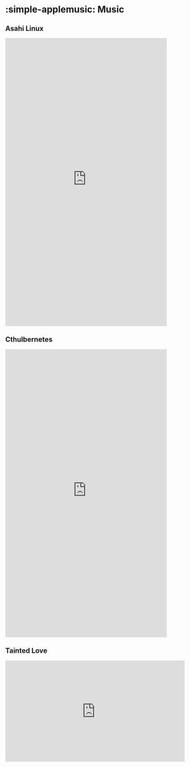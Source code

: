 # :simple-applemusic: Music


## Asahi Linux

<div style="position: relative; padding-top: 177.77777777777777%;">
  <iframe
    src="https://customer-b92xqclgcg8pl8e1.cloudflarestream.com/858eb88a618b787dad245a153d078c5d/iframe?preload=true&autoplay=true&poster=https%3A%2F%2Fcustomer-b92xqclgcg8pl8e1.cloudflarestream.com%2F858eb88a618b787dad245a153d078c5d%2Fthumbnails%2Fthumbnail.jpg%3Ftime%3D%26height%3D600"
    style="border: none; position: absolute; top: 0; left: 0; height: 100%; width: 100%;"
    allow="accelerometer; gyroscope; autoplay; encrypted-media; picture-in-picture;"
    allowfullscreen="true"
  ></iframe>
</div>

## Cthulbernetes

<div style="position: relative; padding-top: 177.77777777777777%;">
  <iframe
    src="https://customer-b92xqclgcg8pl8e1.cloudflarestream.com/4203e7c4118c5132b238c9da1228676b/iframe?preload=true&loop=true&autoplay=true&poster=https%3A%2F%2Fcustomer-b92xqclgcg8pl8e1.cloudflarestream.com%2F4203e7c4118c5132b238c9da1228676b%2Fthumbnails%2Fthumbnail.jpg%3Ftime%3D%26height%3D600&title=Cthulbernetes+by+Dan+Slinky&logo=https%3A%2F%2Frtfm.danslinky.co.uk%2Ffavicon.png&share-link=https%3A%2F%2Frtfm.danslinky.co.uk%2F&channel-link=https%3A%2F%2Fwww.danslinky.co.uk%2F"
    loading="lazy"
    style="border: none; position: absolute; top: 0; left: 0; height: 100%; width: 100%;"
    allow="accelerometer; gyroscope; autoplay; encrypted-media; picture-in-picture;"
    allowfullscreen="true"
  ></iframe>
</div>

## Tainted Love

<iframe width="560" height="315" src="https://www.youtube.com/embed/q84psZX6MbA?si=rF1WovF0xPyYnMED&amp;clip=UgkxCMuDym_6R31gQ2CZzfCrnCRQv6Dq3wad&amp;clipt=EJh1GMzmAg" title="YouTube video player" frameborder="0" allow="accelerometer; autoplay; clipboard-write; encrypted-media; gyroscope; picture-in-picture; web-share" allowfullscreen></iframe>

